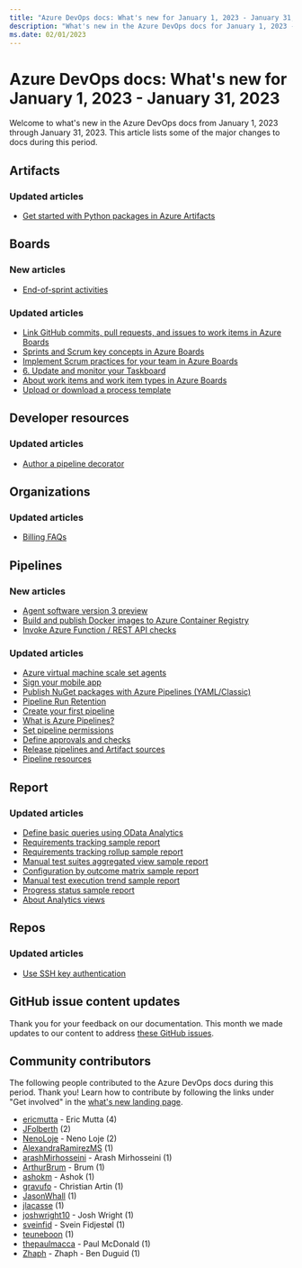```yaml
---
title: "Azure DevOps docs: What's new for January 1, 2023 - January 31, 2023"
description: "What's new in the Azure DevOps docs for January 1, 2023 - January 31, 2023."
ms.date: 02/01/2023
---
```


# Azure DevOps docs: What's new for January 1, 2023 - January 31, 2023

Welcome to what's new in the Azure DevOps docs from January 1, 2023 through January 31, 2023. This article lists some of the major changes to docs during this period.

## Artifacts

### Updated articles

- [Get started with Python packages in Azure Artifacts](/azure/devops/artifacts/quickstarts/python-packages)

## Boards

### New articles

- [End-of-sprint activities](/azure/devops/boards/sprints/end-sprint-activities)

### Updated articles

- [Link GitHub commits, pull requests, and issues to work items in Azure Boards](/azure/devops/boards/github/link-to-from-github)
- [Sprints and Scrum key concepts in Azure Boards](/azure/devops/boards/sprints/scrum-key-concepts)
- [Implement Scrum practices for your team in Azure Boards](/azure/devops/boards/sprints/scrum-overview)
- [6. Update and monitor your Taskboard](/azure/devops/boards/sprints/task-board)
- [About work items and work item types in Azure Boards](/azure/devops/boards/work-items/about-work-items)
- [Upload or download a process template](/azure/devops/boards/work-items/guidance/manage-process-templates)

## Developer resources

### Updated articles

- [Author a pipeline decorator](/azure/devops/extend/develop/add-pipeline-decorator)

## Organizations

### Updated articles

- [Billing FAQs](/azure/devops/organizations/billing/billing-faq)

## Pipelines

### New articles

- [Agent software version 3 preview](/azure/devops/pipelines/agents/v3-agent)
- [Build and publish Docker images to Azure Container Registry](/azure/devops/pipelines/ecosystems/containers/publish-to-acr)
- [Invoke Azure Function / REST API checks](/azure/devops/pipelines/process/invoke-checks)

### Updated articles

- [Azure virtual machine scale set agents](/azure/devops/pipelines/agents/scale-set-agents)
- [Sign your mobile app](/azure/devops/pipelines/apps/mobile/app-signing)
- [Publish NuGet packages with Azure Pipelines (YAML/Classic)](/azure/devops/pipelines/artifacts/nuget)
- [Pipeline Run Retention](/azure/devops/pipelines/build/run-retention)
- [Create your first pipeline](/azure/devops/pipelines/create-first-pipeline)
- [What is Azure Pipelines?](/azure/devops/pipelines/get-started/what-is-azure-pipelines)
- [Set pipeline permissions](/azure/devops/pipelines/policies/permissions)
- [Define approvals and checks](/azure/devops/pipelines/process/approvals)
- [Release pipelines and Artifact sources](/azure/devops/pipelines/release/artifacts)
- [Pipeline resources](/azure/devops/pipelines/security/resources)

## Report

### Updated articles

- [Define basic queries using OData Analytics](/azure/devops/report/extend-analytics/wit-analytics)
- [Requirements tracking sample report](/azure/devops/report/powerbi/sample-stories-overview)
- [Requirements tracking rollup sample report](/azure/devops/report/powerbi/sample-stories-overview-rollup)
- [Manual test suites aggregated view sample report](/azure/devops/report/powerbi/sample-test-plans-aggregate-data-level)
- [Configuration by outcome matrix sample report](/azure/devops/report/powerbi/sample-test-plans-configuration-by-outcome)
- [Manual test execution trend sample report](/azure/devops/report/powerbi/sample-test-plans-execution-trend)
- [Progress status sample report](/azure/devops/report/powerbi/sample-test-plans-progress-status)
- [About Analytics views](/azure/devops/report/powerbi/what-are-analytics-views)

## Repos

### Updated articles

- [Use SSH key authentication](/azure/devops/repos/git/use-ssh-keys-to-authenticate)

## GitHub issue content updates

Thank you for your feedback on our documentation. This month we made updates to our content to address [these GitHub issues](https://github.com/MicrosoftDocs/azure-devops-docs/issues?q=linked%3Apr+is%3Aissue+is%3Aclosed+closed%3A2023-01-01..2023-01-31).
## Community contributors

The following people contributed to the Azure DevOps docs during this period. Thank you! Learn how to contribute by following the links under "Get involved" in the [what's new landing page](index.yml).

- [ericmutta](https://github.com/ericmutta) - Eric Mutta (4)
- [JFolberth](https://github.com/JFolberth) (2)
- [NenoLoje](https://github.com/NenoLoje) - Neno Loje (2)
- [AlexandraRamirezMS](https://github.com/AlexandraRamirezMS) (1)
- [arashMirhosseini](https://github.com/arashMirhosseini) - Arash Mirhosseini (1)
- [ArthurBrum](https://github.com/ArthurBrum) - Brum (1)
- [ashokm](https://github.com/ashokm) - Ashok (1)
- [gravufo](https://github.com/gravufo) - Christian Artin (1)
- [JasonWhall](https://github.com/JasonWhall) (1)
- [jlacasse](https://github.com/jlacasse) (1)
- [joshwright10](https://github.com/joshwright10) - Josh Wright (1)
- [sveinfid](https://github.com/sveinfid) - Svein Fidjestøl (1)
- [teuneboon](https://github.com/teuneboon) (1)
- [thepaulmacca](https://github.com/thepaulmacca) - Paul McDonald (1)
- [Zhaph](https://github.com/Zhaph) - Zhaph - Ben Duguid (1)
